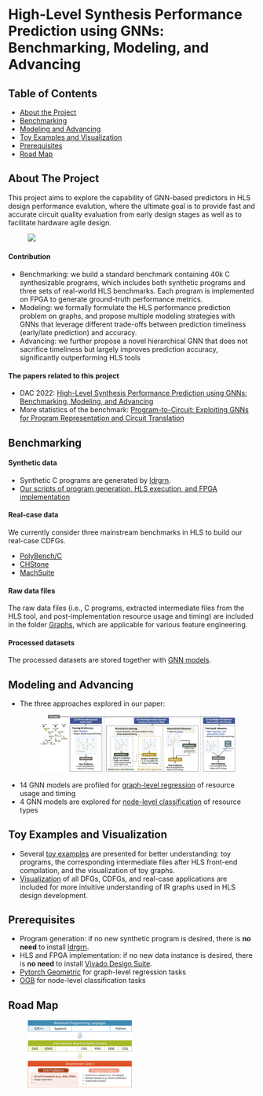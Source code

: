 # High-Level Synthesis Performance Prediction using GNNs: Benchmarking, Modeling, and Advancing


<!-- TABLE OF CONTENTS -->
## Table of Contents

* [About the Project](#about-the-project)
* [Benchmarking](#benchmarking)
* [Modeling and Advancing](#modeling-and-advancing)
* [Toy Examples and Visualization](#toy-examples-and-visualization) 
* [Prerequisites](#prerequisites)
* [Road Map](#road-map)


<!-- ABOUT THE PROJECT -->
## About The Project

This project aims to explore the capability of GNN-based predictors in HLS design performance evalution, where the ultimate goal is to provide fast and accurate circuit quality evaluation from early design stages as well as to facilitate hardware agile design.

<p style="text-align:center;">
<figure>
  <img src="./images/p2c.png" style="width:90%" class="center">
</figure>
</p>

#### Contribution
* Benchmarking: we build a standard benchmark containing 40k C synthesizable programs, which includes both synthetic programs and three sets of real-world HLS benchmarks. Each program is implemented on FPGA to generate ground-truth performance metrics. 
* Modeling: we formally formulate the HLS performance prediction problem on graphs, and propose multiple modeling strategies with GNNs that leverage different trade-offs between prediction timeliness (early/late prediction) and accuracy. 
* Advancing: we further propose a novel hierarchical GNN that does not sacrifice timeliness but largely improves prediction accuracy, significantly outperforming HLS tools 

#### The papers related to this project
* DAC 2022: [High-Level Synthesis Performance Prediction using GNNs: Benchmarking, Modeling, and Advancing](https://arxiv.org/abs/2201.06848)
* More statistics of the benchmark: [Program-to-Circuit: Exploiting GNNs for Program Representation and Circuit Translation](https://arxiv.org/abs/2109.06265)

<!-- Benchmarking -->
## Benchmarking
#### Synthetic data
* Synthetic C programs are generated by [ldrgrn](https://github.com/gergo-/ldrgen).
* [Our scripts of program generation, HLS execution, and FPGA implementation](https://github.com/lydiawunan/HLS-Perf-Prediction-with-GNNs/tree/main/generate%20synthetic%20programs)

#### Real-case data
We currently consider three mainstream benchmarks in HLS to build our real-case CDFGs.
* [PolyBench/C](http://web.cs.ucla.edu/~pouchet/software/polybench/)
* [CHStone](http://www.ertl.jp/chstone/)
* [MachSuite](https://github.com/breagen/MachSuite)

#### Raw data files
The raw data files (i.e., C programs, extracted intermediate files from the HLS tool, and post-implementation resource usage and timing) are included in the folder [Graphs](https://github.com/lydiawunan/HLS-Perf-Prediction-with-GNNs/tree/main/Graphs), which are applicable for various feature engineering.

#### Processed datasets
The processed datasets are stored together with [GNN models](#modeling-and-advancing).

<!-- Modeling and Advancing -->
## Modeling and Advancing
* The three approaches explored in our paper:
  <figure>
    <img src="./images/gnn.png" style="width:100%" class="center">
  </figure>
* 14 GNN models are profiled for [graph-level regression](https://github.com/lydiawunan/HLS-Perf-Prediction-with-GNNs/tree/main/GNN) of resource usage and timing
* 4 GNN models are explored for [node-level classification](https://github.com/lydiawunan/HLS-Perf-Prediction-with-GNNs/tree/main/Node-level%20task) of resource types

<!-- Toy Examples and Visualization -->
## Toy Examples and Visualization
* Several [toy examples](https://github.com/lydiawunan/HLS-Perf-Prediction-with-GNNs/tree/main/toy_example) are presented for better understanding: toy programs, the corresponding intermediate files after HLS front-end compilation, and the visualization of toy graphs.
* [Visualization](https://github.com/lydiawunan/HLS-Perf-Prediction-with-GNNs/tree/main/visulization) of all DFGs, CDFGs, and real-case applications are included for more intuitive understanding of IR graphs used in HLS design development.

<!-- Prerequisites -->
## Prerequisites
* Program generation: if no new synthetic program is desired, there is **no need** to install [ldrgrn](https://github.com/gergo-/ldrgen).
* HLS and FPGA implementation: if no new data instance is desired, there is **no need** to install [Vivado Design Suite](https://www.xilinx.com/support/download/index.html/content/xilinx/en/downloadNav/vivado-design-tools/2022-1.html).
* [Pytorch Geometric](https://github.com/pyg-team/pytorch_geometric) for graph-level regression tasks
* [OGB](https://github.com/snap-stanford/ogb/tree/e84a2ab93172433c58740d4f7727997727bbb52e) for node-level classification tasks

<!-- Road Map -->
## Road Map
<figure>
  <img src="./images/taskx.png" style="width:50%" class="center">
</figure>
